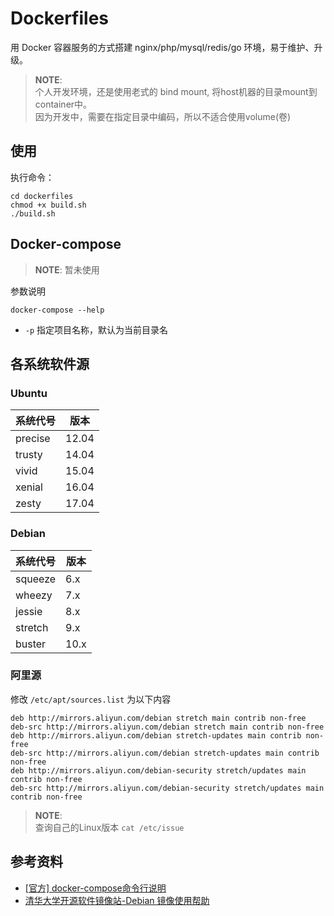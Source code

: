 # Dockerfiles

用 Docker 容器服务的方式搭建 nginx/php/mysql/redis/go 环境，易于维护、升级。

> **NOTE**:  
> 个人开发环境，还是使用老式的 bind mount, 将host机器的目录mount到container中。  
> 因为开发中，需要在指定目录中编码，所以不适合使用volume(卷)

## 使用

执行命令：
```
cd dockerfiles
chmod +x build.sh
./build.sh
```


## Docker-compose 

> **NOTE**: 暂未使用

参数说明
```
docker-compose --help
```
- `-p` 指定项目名称，默认为当前目录名


## 各系统软件源

### Ubuntu

| 系统代号 | 版本  |
| -------- | ----- |
| precise  | 12.04 |
| trusty   | 14.04 |
| vivid    | 15.04 |
| xenial   | 16.04 |
| zesty    | 17.04 |

### Debian

| 系统代号 | 版本 |
| -------- | ---- |
| squeeze  | 6.x  |
| wheezy   | 7.x  |
| jessie   | 8.x  |
| stretch  | 9.x  |
| buster   | 10.x |


### 阿里源

修改 `/etc/apt/sources.list` 为以下内容

```
deb http://mirrors.aliyun.com/debian stretch main contrib non-free
deb-src http://mirrors.aliyun.com/debian stretch main contrib non-free
deb http://mirrors.aliyun.com/debian stretch-updates main contrib non-free
deb-src http://mirrors.aliyun.com/debian stretch-updates main contrib non-free
deb http://mirrors.aliyun.com/debian-security stretch/updates main contrib non-free
deb-src http://mirrors.aliyun.com/debian-security stretch/updates main contrib non-free
```

> **NOTE**:  
> 查询自己的Linux版本 `cat /etc/issue`


##  参考资料
- [[官方] docker-compose命令行说明](https://docs.docker.com/compose/reference/overview/)
- [清华大学开源软件镜像站-Debian 镜像使用帮助](https://mirrors.tuna.tsinghua.edu.cn/help/debian/)